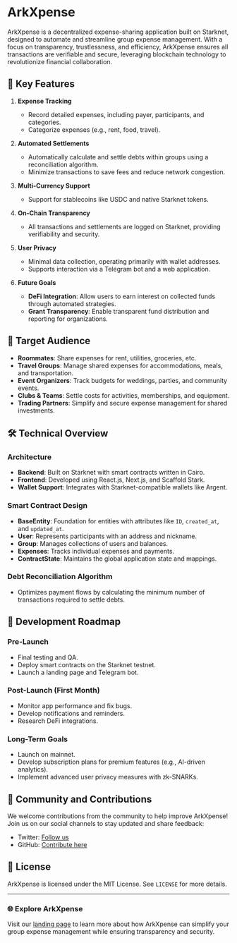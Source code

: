 # ArkXpense

ArkXpense is a decentralized expense-sharing application built on Starknet, designed to automate and streamline group expense management. With a focus on transparency, trustlessness, and efficiency, ArkXpense ensures all transactions are verifiable and secure, leveraging blockchain technology to revolutionize financial collaboration.

## 🌟 Key Features

1. **Expense Tracking**
   - Record detailed expenses, including payer, participants, and categories.
   - Categorize expenses (e.g., rent, food, travel).

2. **Automated Settlements**
   - Automatically calculate and settle debts within groups using a reconciliation algorithm.
   - Minimize transactions to save fees and reduce network congestion.

3. **Multi-Currency Support**
   - Support for stablecoins like USDC and native Starknet tokens.

4. **On-Chain Transparency**
   - All transactions and settlements are logged on Starknet, providing verifiability and security.

5. **User Privacy**
   - Minimal data collection, operating primarily with wallet addresses.
   - Supports interaction via a Telegram bot and a web application.

6. **Future Goals**
   - **DeFi Integration**: Allow users to earn interest on collected funds through automated strategies.
   - **Grant Transparency**: Enable transparent fund distribution and reporting for organizations.

## 🎯 Target Audience

- **Roommates**: Share expenses for rent, utilities, groceries, etc.
- **Travel Groups**: Manage shared expenses for accommodations, meals, and transportation.
- **Event Organizers**: Track budgets for weddings, parties, and community events.
- **Clubs & Teams**: Settle costs for activities, memberships, and equipment.
- **Trading Partners**: Simplify and secure expense management for shared investments.

## 🛠️ Technical Overview

### Architecture
- **Backend**: Built on Starknet with smart contracts written in Cairo.
- **Frontend**: Developed using React.js, Next.js, and Scaffold Stark.
- **Wallet Support**: Integrates with Starknet-compatible wallets like Argent.

### Smart Contract Design
- **BaseEntity**: Foundation for entities with attributes like `ID`, `created_at`, and `updated_at`.
- **User**: Represents participants with an address and nickname.
- **Group**: Manages collections of users and balances.
- **Expenses**: Tracks individual expenses and payments.
- **ContractState**: Maintains the global application state and mappings.

### Debt Reconciliation Algorithm
- Optimizes payment flows by calculating the minimum number of transactions required to settle debts.

## 🚀 Development Roadmap

### Pre-Launch
- Final testing and QA.
- Deploy smart contracts on the Starknet testnet.
- Launch a landing page and Telegram bot.

### Post-Launch (First Month)
- Monitor app performance and fix bugs.
- Develop notifications and reminders.
- Research DeFi integrations.

### Long-Term Goals
- Launch on mainnet.
- Develop subscription plans for premium features (e.g., AI-driven analytics).
- Implement advanced user privacy measures with zk-SNARKs.

## 🤝 Community and Contributions

We welcome contributions from the community to help improve ArkXpense! Join us on our social channels to stay updated and share feedback:

- Twitter: [Follow us](https://x.com/arkxpense)
- GitHub: [Contribute here](#)

## 📄 License

ArkXpense is licensed under the MIT License. See `LICENSE` for more details.

---

### 🌐 Explore ArkXpense

Visit our [landing page](www.arkxpense.com) to learn more about how ArkXpense can simplify your group expense management while ensuring transparency and security.
